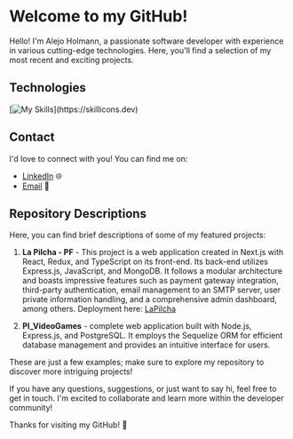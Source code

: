 # Welcome to my GitHub!

Hello! I'm Alejo Holmann, a passionate software developer with experience in various cutting-edge technologies. Here, you'll find a selection of my most recent and exciting projects.

## Technologies

[![My Skills](https://skillicons.dev/icons?i=js,html,css,react,redux,git,nodejs,express,sequelize,postgres,mongodb,tailwind,ts,)](https://skillicons.dev)
<!-- 
![HTML](https://via.placeholder.com/50x50/FF5733/000000?text=HTML) ![CSS](https://via.placeholder.com/50x50/F8961E/000000?text=CSS) ![JavaScript](https://via.placeholder.com/50x50/7CB342/000000?text=JavaScript) ![React](https://via.placeholder.com/50x50/03A9F4/000000?text=React) ![Redux](https://via.placeholder.com/50x50/9C27B0/000000?text=Redux) ![Git](https://via.placeholder.com/50x50/795548/000000?text=Git) ![Node.js](https://via.placeholder.com/50x50/689F38/000000?text=Node.js) ![Express.js](https://via.placeholder.com/50x50/009688/000000?text=Express.js) ![Sequelize](https://via.placeholder.com/50x50/8E24AA/000000?text=Sequelize) ![PostgreSQL](https://via.placeholder.com/50x50/607D8B/000000?text=PostgreSQL)
-->

## Contact

I'd love to connect with you! You can find me on:

- [LinkedIn](https://www.linkedin.com/in/alejo-holmann-a51262221/) 🌐
- [Email](mailto:alejoholmann99@gmail.com) 📧

## Repository Descriptions

Here, you can find brief descriptions of some of my featured projects:

1. **La Pilcha - PF** - This project is a web application created in Next.js with React, Redux, and TypeScript on its front-end. Its back-end utilizes Express.js, JavaScript, and MongoDB. It follows a modular architecture and boasts impressive features such as payment gateway integration, third-party authentication, email management to an SMTP server, user private information handling, and a comprehensive admin dashboard, among others. Deployment here: [LaPilcha](https://pf-la-pilcha.vercel.app/)

2. **PI_VideoGames** -  complete web application built with Node.js, Express.js, and PostgreSQL. It employs the Sequelize ORM for efficient database management and provides an intuitive interface for users.

These are just a few examples; make sure to explore my repository to discover more intriguing projects!

If you have any questions, suggestions, or just want to say hi, feel free to get in touch. I'm excited to collaborate and learn more within the developer community!

Thanks for visiting my GitHub! 👋


<!--
![Logo de tu proyecto](https://via.placeholder.com/200x200/000000/FFFFFF?text=Logo)
**AIHolmann/AIHolmann** is a ✨ _special_ ✨ repository because its `README.md` (this file) appears on your GitHub profile.

Here are some ideas to get you started:

- 🔭 I’m currently working on ...
- 🌱 I’m currently learning ...
- 👯 I’m looking to collaborate on ...
- 🤔 I’m looking for help with ...
- 💬 Ask me about ...
- 📫 How to reach me: ...
- 😄 Pronouns: ...
- ⚡ Fun fact: ...



Bienvenidos a mi GitHub
¡Hola! Soy Alejo Holmann, un apasionado desarrollador de software con experiencia en varias tecnologías de vanguardia. Aquí encontrarás una selección de mis proyectos más recientes y emocionantes.

Tecnologías utilizadas
My Skills

Contacto
¡Me encantaría conectarme contigo! Puedes encontrarme en:

LinkedIn 🌐
Email 📧
Descripción de repositorios
Aquí puedes encontrar una breve descripción de algunos de mis proyectos destacados:

La Pilcha - PF - Este proyecto es un ejemplo de una aplicación web creada en Next.js con React, Redux y Typescript en su front-end. Y Express.js, Javascript y MongoDB en su back-end. Utiliza una arquitectura modular y cuenta con características impresionantes tales como implementación de pasarela de pago, autenticación de terceros, gestión de emails a un servidor SMTP, informacion privada del usuario y un amplio admin-dashboard entre otras caracteríasticas. Deploy aqui: LaPilcha

PI_VideoGames - Una aplicación web completa creada con Node.js, Express.js y PostgreSQL. Utiliza el ORM Sequelize para una gestión eficiente de la base de datos y ofrece una interfaz intuitiva para los usuarios.

Estos son solo algunos ejemplos, ¡asegúrate de explorar mi repositorio para descubrir más proyectos interesantes!

Si tienes alguna pregunta, sugerencia o simplemente quieres decir hola, no dudes en contactarme. ¡Estoy emocionado de colaborar y aprender más junto a la comunidad de desarrolladores!

¡Gracias por visitar mi GitHub! 👋
-->
